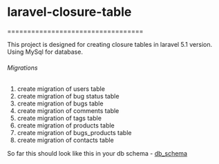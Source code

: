 # laravel-closure-table

==================================

This project is designed for creating closure tables in laravel 5.1 version. Using MySql for database.
###### Migrations
  1. create migration of users table
  2. create migration of bug status table
  3. create migration of bugs table
  4. create migration of comments table
  5. create migration of tags table
  6. create migration of products table
  7. create migration of bugs_products table
  8. create migration of contacts table

So far this should look like this in your db schema -  [db_schema](https://cloud.githubusercontent.com/assets/8436772/13091088/1b4b18f4-d502-11e5-98e6-5d8e101b450c.PNG)

